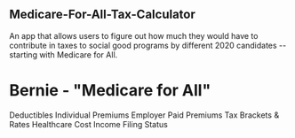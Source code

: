## Medicare-For-All-Tax-Calculator

An app that allows users to figure out how much they would have to contribute in taxes to social good programs by different 2020 candidates -- starting with Medicare for All.

# Bernie - "Medicare for All"
Deductibles
Individual Premiums
Employer Paid Premiums
Tax Brackets & Rates
Healthcare Cost
Income
Filing Status
